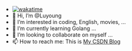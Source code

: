 - [![wakatime](https://wakatime.com/badge/user/5dbce6c4-6bcd-4b82-8033-7197fb08236b.svg)](https://wakatime.com/@5dbce6c4-6bcd-4b82-8033-7197fb08236b)
- 👋 Hi, I’m @Luyoung
- 👀 I’m interested in coding, English, movies, ...
- 🌱 I’m currently learning Golang ...
- 💞️ I’m looking to collaborate on myself ...
- 📫 How to reach me: This is [My CSDN Blog](https://blog.csdn.net/m0_73651896?type=blog)
<!---
Luyoung0001/Luyoung0001 is a ✨ special ✨ repository because its `README.md` (this file) appears on your GitHub profile.
You can click the Preview link to take a look at your changes.
--->
